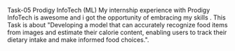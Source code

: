 Task-05 Prodigy InfoTech (ML) 
My internship experience with Prodigy InfoTech is awesome and i got the opportunity of embracing my skills .
This Task is about "Developing a model that can accurately recognize food items from images and estimate their calorie content, enabling users to track their dietary intake and make informed food choices.".
